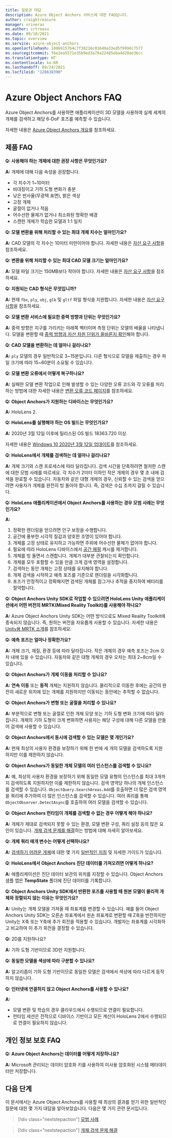 ```yaml
---
title: 질문과 대답
description: Azure Object Anchors 서비스에 대한 FAQ입니다.
author: craigktreasure
manager: vriveras
ms.author: crtreasu
ms.date: 09/10/2021
ms.topic: overview
ms.service: azure-object-anchors
ms.openlocfilehash: 18069157b4c7f38216c01649a33ed5f999dc7577
ms.sourcegitcommit: f6e2ea5571e35b9ed3a79a22485eba4d20ae36cc
ms.translationtype: HT
ms.contentlocale: ko-KR
ms.lasthandoff: 09/24/2021
ms.locfileid: "128638390"
---
```

# <a name="frequently-asked-questions-about-azure-object-anchors"></a>Azure Object Anchors FAQ

Azure Object Anchors를 사용하면 애플리케이션이 3D 모델을 사용하여 실제 세계의 개체를 검색하고 해당 6-DoF 포즈를 예측할 수 있습니다.

자세한 내용은 [Azure Object Anchors 개요](overview.md)를 참조하세요.

## <a name="product-faq"></a>제품 FAQ
**Q: 사용해야 하는 개체에 대한 권장 사항은 무엇인가요?**

**A:** 개체에 대해 다음 속성을 권장합니다.

* 각 치수가 1~10미터
* 비대칭이고 기하 도형 변화가 충분
* 낮은 반사율(무광택 표면), 밝은 색상
* 고정 개체
* 굴절이 없거나 적음
* 어수선한 물체가 없거나 최소화된 명확한 배경
* 스캔한 개체가 학습한 모델과 1:1 일치

**Q: 모델 변환을 위해 처리할 수 있는 최대 개체 치수는 얼마인가요?**

**A:** CAD 모델의 각 치수는 10미터 미만이어야 합니다. 자세한 내용은 [자산 요구 사항](overview.md)을 참조하세요.

**Q: 변환을 위해 처리할 수 있는 최대 CAD 모델 크기는 얼마인가요?**

**A:** 모델 파일 크기는 150MB보다 작아야 합니다. 자세한 내용은 [자산 요구 사항](overview.md)을 참조하세요.

**Q: 지원되는 CAD 형식은 무엇입니까?**

**A:** 현재 `fbx`, `ply`, `obj`, `glb` 및 `gltf` 파일 형식을 지원합니다. 자세한 내용은 [자산 요구 사항](overview.md)을 참조하세요.

**Q: 모델 변환 서비스에 필요한 중력 방향과 단위는 무엇인가요?**

**A:** 중력 방향은 지구를 가리키는 아래쪽 벡터이며 측정 단위는 모델의 배율을 나타냅니다. 모델을 변환할 때 [중력 방향과 자산 차원 단위가 올바른지 확인](./troubleshoot/object-detection.md#ensure-the-gravity-direction-and-asset-dimension-unit-are-correct)해야 합니다.

**Q: CAD 모델을 변환하는 데 얼마나 걸리나요?**

**A:** `ply` 모델의 경우 일반적으로 3~15분입니다. 다른 형식으로 모델을 제출하는 경우 파일 크기에 따라 15~60분이 소요될 수 있습니다.

**Q: 모델 변환 오류에서 어떻게 복구하나요?**

**A:** 실패한 모델 변환 작업으로 인해 발생할 수 있는 다양한 오류 코드와 각 오류를 처리하는 방법에 대한 자세한 내용은 [변환 오류 코드 페이지](.\model-conversion-error-codes.md)를 참조하세요.

**Q: Object Anchors가 지원하는 디바이스는 무엇인가요?**

**A:** HoloLens 2.

**Q: HoloLens를 실행해야 하는 OS 빌드는 무엇인가요?**

**A:** 2020년 3월 12일 이후에 릴리스된 OS 빌드 18363.720 이상.

  자세한 내용은 [Windows 10 2020년 3월 12일 업데이트](https://support.microsoft.com/help/4551762)를 참조하세요.

**Q: HoloLens에서 개체를 검색하는 데 얼마나 걸리나요?**

**A:** 개체 크기와 스캔 프로세스에 따라 달라집니다. 검색 시간을 단축하려면 철저한 스캔에 대한 모범 사례를 따르세요.
각 치수가 2미터 이하인 작은 개체의 경우 몇 초 내에 검색을 완료할 수 있습니다. 자동차와 같은 대형 개체의 경우, 신뢰할 수 있는 검색을 얻으려면 사용자가 개체를 완전히 빙 돌아야 합니다. 즉, 검색은 수십 초까지 걸릴 수 있습니다.

**Q: HoloLens 애플리케이션에서 Object Anchors를 사용하는 경우 모범 사례는 무엇인가요?**

**A:**

 1. 정확한 렌더링을 얻으려면 안구 보정을 수행합니다.
 2. 공간에 풍부한 시각적 질감과 양호한 조명이 있어야 합니다.
 3. 개체를 고정 상태로 유지하고 가능하면 주위에 어수선한 물체가 없어야 합니다.
 4. 필요에 따라 HoloLens 디바이스에서 [공간 매핑](/windows/mixed-reality/spatial-mapping) 캐시를 제거합니다.
 5. 개체를 빙 돌면서 스캔합니다. 개체가 대부분 관찰되는지 확인합니다.
 6. 개체를 모두 포함할 수 있을 만큼 크게 검색 영역을 설정합니다.
 7. 검색하는 동안 개체는 고정 상태를 유지해야 합니다.
 8. 개체 검색을 시작하고 예측 포즈를 기준으로 렌더링을 시각화합니다.
 9. 포즈가 안정적이고 정확해지면 검색된 개체를 잠그거나 추적을 중지하여 배터리를 절약합니다.

**Q: Object Anchors Unity SDK로 작업할 수 있으려면 HoloLens Unity 애플리케이션에서 어떤 버전의 MRTK(Mixed Reality Toolkit)를 사용해야 하나요?**

**A:** Azure Object Anchors Unity SDK는 어떤 방식으로도 Mixed Reality Toolkit에 종속되지 않습니다. 즉, 원하는 버전을 자유롭게 사용할 수 있습니다. 자세한 내용은 [Unity용 MRTK 소개](/windows/mixed-reality/develop/unity/mrtk-getting-started)를 참조하세요.

**Q: 예측 포즈는 얼마나 정확한가요?**

**A:** 개체 크기, 재질, 환경 등에 따라 달라집니다. 작은 개체의 경우 예측 포즈는 2cm 오차 내에 있을 수 있습니다. 자동차와 같은 대형 개체의 경우 오차는 최대 2~8cm일 수 있습니다.

**Q: Object Anchors가 개체 이동을 처리할 수 있나요?**

**A:** **연속 이동** 또는 **동적** 개체는 지원하지 않습니다. 물리적으로 이동한 후에는 공간의 완전히 새로운 위치에 있는 개체를 지원하지만 이동되는 동안에는 추적할 수 없습니다.

**Q: Object Anchors가 변형 또는 굴절을 처리할 수 있나요?**

**A:** 부분적으로 변형 또는 굴절로 인한 개체 모양 또는 기하 도형 변화 크기에 따라 달라집니다. 개체의 기하 도형이 크게 변화하면 사용자는 해당 구성에 대해 다른 모델을 만들어 검색에 사용할 수 있습니다.

**Q: Object Anchors에서 동시에 검색할 수 있는 모델은 몇 개인가요?**

**A:** 현재 최상의 사용자 환경을 보장하기 위해 한 번에 세 개의 모델을 검색하도록 지원하지만 이를 제한하지 않습니다.

**Q: Object Anchors가 동일한 개체 모델의 여러 인스턴스를 검색할 수 있나요?**

**A:** 예, 최상의 사용자 환경을 보장하기 위해 동일한 모델 유형의 인스턴스를 최대 3개까지 검색하도록 지원하지만 이를 제한하지 않습니다. 검색 영역당 하나의 개체 인스턴스를 검색할 수 있습니다. `ObjectQuery.SearchAreas.Add`를 호출하면 더 많은 검색 영역을 쿼리에 추가하여 더 많은 인스턴스를 검색할 수 있습니다. 여러 쿼리를 통해 `ObjectObserver.DetectAsync`를 호출하여 여러 모델을 검색할 수 있습니다.

**Q: Object Anchors 런타임이 개체를 검색할 수 없는 경우 어떻게 해야 하나요?**

**A:** 개체가 제대로 검색되지 못할 수 있는 환경, 모델 변환 구성, 쿼리 설정 등의 많은 요인이 있습니다. [개체 검색 문제를 해결](./troubleshoot/object-detection.md)하는 방법에 대해 자세히 알아보세요.

**Q: 개체 쿼리 매개 변수는 어떻게 선택하나요?**

**A:** [검색하기 어려운 개체](./detect-difficult-object.md)에 대한 몇 가지 [일반적인 지침](./troubleshoot/object-detection.md#adjust-object-query-values) 및 자세한 가이드가 있습니다.

**Q: HoloLens에서 Object Anchors 진단 데이터를 가져오려면 어떻게 하나요?**

**A:** 애플리케이션은 진단 데이터 보관의 위치를 지정할 수 있습니다. Object Anchors 샘플 앱은 **TempState** 폴더에 진단 데이터를 기록합니다.

**Q: Object Anchors Unity SDK에서 반환한 포즈를 사용할 때 원본 모델이 물리적 개체와 정렬되지 않는 이유는 무엇인가요?**

**A:** Unity는 개체 모델을 가져올 때 좌표계를 변경할 수 있습니다. 예를 들어 Object Anchors Unity SDK는 오른손 좌표계에서 왼손 좌표계로 변환할 때 Z축을 반전하지만 Unity는 X축 또는 Y축에 추가 회전을 적용할 수 있습니다. 개발자는 좌표계를 시각화하고 비교하여 이 추가 회전을 결정할 수 있습니다.

**Q:** 2D를 지원하나요?

**A:** 기하 도형 기반이므로 3D만 지원합니다.

**Q: 동일한 모델을 색상에 따라 구분할 수 있나요?**

**A:** 알고리즘이 기하 도형 기반이므로 동일한 모델은 검색에서 색상에 따라 다르게 동작하지 않습니다.

**Q: 인터넷에 연결하지 않고 Object Anchors를 사용할 수 있나요?**

**A:**
* 모델 변환 및 학습의 경우 클라우드에서 수행되므로 연결이 필요합니다.
* 런타임 세션은 전적으로 디바이스 기반이고 모든 계산이 HoloLens 2에서 수행되므로 연결이 필요하지 않습니다.

## <a name="privacy-faq"></a>개인 정보 보호 FAQ
**Q: Azure Object Anchors는 데이터를 어떻게 저장하나요?**

**A:** Microsoft 관리되는 데이터 암호화 키를 사용하여 미사용 암호화된 시스템 메타데이터만 저장합니다.

## <a name="next-steps"></a>다음 단계

이 문서에서는 Azure Object Anchors를 사용할 때 최상의 결과를 얻기 위한 일반적인 질문에 대한 몇 가지 대답을 알아보았습니다.
다음은 몇 가지 관련 문서입니다.

> [!div class="nextstepaction"]
> [모범 사례](./best-practices.md)

> [!div class="nextstepaction"]
> [개체 검색 문제 해결](./troubleshoot/object-detection.md)
